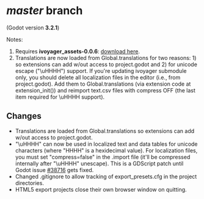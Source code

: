 # _master_ branch
(Godot version **3.2.1**)

Notes:
1. Requires **ivoyager_assets-0.0.6**: [download here](https://github.com/ivoyager/ivoyager/releases/download/v0.0.6-alpha/ivoyager_assets-0.0.6.zip).
2. Translations are now loaded from Global.translations for two reasons: 1) so extensions can add w/out access to project.godot and 2) for unicode escape ("\uHHHH") support. If you're updating ivoyager submodule only, you should delete all localization files in the editor (i.e., from project.godot). Add them to Global.translations (via extension code at extension_init()) and reimport text.csv files with compress OFF (the last item required for \uHHHH support).

## Changes
* Translations are loaded from Global.translations so extensions can add w/out access to project.godot.
* "\uHHHH" can now be used in localized text and data tables for unicode characters (where "HHHH" is a hexidecimal value). For localization files, you must set "compress=false" in the .import file (it'll be compressed internally after "\uHHHH" unescape). This is a GDScript patch until Godot issue [#38716](https://github.com/godotengine/godot/issues/38716) gets fixed.
* Changed .gitignore to allow tracking of export_presets.cfg in the project directories.
* HTML5 export projects close their own browser window on quitting.
